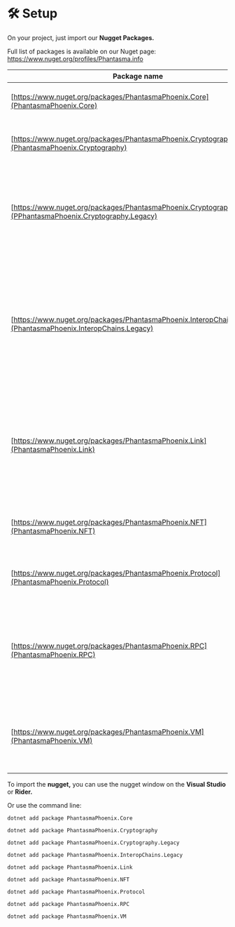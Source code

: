# 🛠️ Setup

On your project, just import our **Nugget Packages.**

Full list of packages is available on our Nuget page:
https://www.nuget.org/profiles/Phantasma.info

| Package name                           | Description       |
| ---------------------------------------| ----------------- |
| [https://www.nuget.org/packages/PhantasmaPhoenix.Core](PhantasmaPhoenix.Core) | Core types and utilities for Phantasma Phoenix SDK |
| [https://www.nuget.org/packages/PhantasmaPhoenix.Cryptography](PhantasmaPhoenix.Cryptography) | Cryptographic primitives and utilities for the Phantasma Phoenix SDK |
| [https://www.nuget.org/packages/PhantasmaPhoenix.Cryptography.Legacy](PPhantasmaPhoenix.Cryptography.Legacy) | Legacy cryptographic primitives and utilities for the Phantasma Phoenix SDK. Deprecated, but still used in certain scenarios |
| [https://www.nuget.org/packages/PhantasmaPhoenix.InteropChains.Legacy](PhantasmaPhoenix.InteropChains.Legacy) | Address generation and basic utilities for Neo2 and Ethereum chains, used for external wallet compatibility in the Phantasma Phoenix SDK. Deprecated, but still used in certain scenarios |
| [https://www.nuget.org/packages/PhantasmaPhoenix.Link](PhantasmaPhoenix.Link) | Lightweight WebSocket-based server implementation for the Phantasma Link protocol. Allows dApps to connect with Phantasma wallets |
| [https://www.nuget.org/packages/PhantasmaPhoenix.NFT](PhantasmaPhoenix.NFT) | Utilities for parsing NFT ROM data and accessing metadata in Phantasma |
| [https://www.nuget.org/packages/PhantasmaPhoenix.Protocol](PhantasmaPhoenix.Protocol) | Protocol types, enums, and constants for the Phantasma Phoenix SDK  |
| [https://www.nuget.org/packages/PhantasmaPhoenix.RPC](PhantasmaPhoenix.RPC) | Provides client-side types and helpers for interacting with the Phantasma Phoenix blockchain RPC and REST APIs |
| [https://www.nuget.org/packages/PhantasmaPhoenix.VM](PhantasmaPhoenix.VM) | Virtual machine implementation and script execution utilities for Phantasma Phoenix SDK |



To import the **nugget,** you can use the nugget window on the **Visual Studio** or **Rider.**&#x20;

Or use the command line:

```
dotnet add package PhantasmaPhoenix.Core
```
```
dotnet add package PhantasmaPhoenix.Cryptography
```
```
dotnet add package PhantasmaPhoenix.Cryptography.Legacy
```
```
dotnet add package PhantasmaPhoenix.InteropChains.Legacy
```
```
dotnet add package PhantasmaPhoenix.Link
```
```
dotnet add package PhantasmaPhoenix.NFT
```
```
dotnet add package PhantasmaPhoenix.Protocol
```
```
dotnet add package PhantasmaPhoenix.RPC
```
```
dotnet add package PhantasmaPhoenix.VM
```
